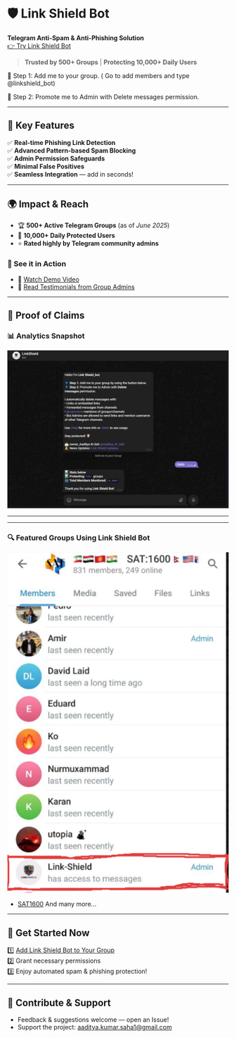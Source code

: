 # 🛡️ Link Shield Bot  
**Telegram Anti-Spam & Anti-Phishing Solution**  
[👉 Try Link Shield Bot](https://t.me/linkshield_bot)  

> **Trusted by 500+ Groups** | **Protecting 10,000+ Daily Users**  


🔹 Step 1: Add me to your group. 
( Go to add members and type @linkshield_bot) 

🔹 Step 2: Promote me to Admin with Delete messages permission.

---

## 🚀 Key Features

✅ **Real-time Phishing Link Detection**  
✅ **Advanced Pattern-based Spam Blocking**  
✅ **Admin Permission Safeguards**  
✅ **Minimal False Positives**  
✅ **Seamless Integration** — add in seconds!  

---

## 🌍 Impact & Reach

- 🏆 **500+ Active Telegram Groups** (as of *June 2025*)
- 👥 **10,000+ Daily Protected Users**
- ⭐ **Rated highly by Telegram community admins**

### 📢 See it in Action

- 🎥 [Watch Demo Video](https://youtu.be/1uv-FEu8jLk)
- 📝 [Read Testimonials from Group Admins](https://github.com/Aaditya112developer/Link-Shield-Bot/blob/952d74ffeca017f4759d710c6793bdcf7c0fe3ad/TESTIMONIALS.md)

---

## 📂 Proof of Claims

### 📊 Analytics Snapshot

![Bot Analytics Screenshot](https://github.com/Aaditya112developer/Link-Shield-Bot/blob/706a27b0e6fbd58ae087ccd2580fcb45efdc0de8/stats.png)

---

---
### 🔍 Featured Groups Using Link Shield Bot


 ![ SAT1600](https://github.com/Aaditya112developer/Link-Shield-Bot/blob/c2df534de0092dbc4ce09f580e4cb919b3e43cf5/linkshield%20deployed%20proofs.png)


- [SAT1600](https://t.me/perfectscore1600) And many more...

---

## 🚀 Get Started Now

1️⃣ [Add Link Shield Bot to Your Group](https://t.me/linkshield_bot)  
2️⃣ Grant necessary permissions  
3️⃣ Enjoy automated spam & phishing protection!  

---

## 🤝 Contribute & Support

- Feedback & suggestions welcome — open an Issue!  
- Support the project: [aaditya.kumar.saha1@gmail.com](mailto:aaditya.kumar.saha1@gmail.com)

